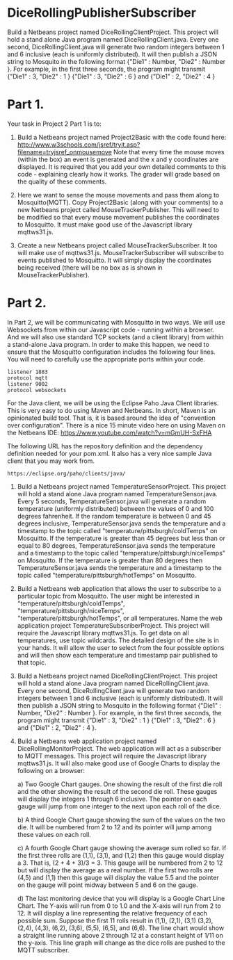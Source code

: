 # DiceRollingPublisherSubscriber
Build a Netbeans project named DiceRollingClientProject. This project will hold a stand alone Java program named DiceRollingClient.java. Every one second, DiceRollingClient.java will generate two random integers between 1 and 6 inclusive (each is uniformly distributed). It will then publish a JSON string to Mosquito in the following format {"Die1" : Number, "Die2" : Number }. For example, in the first three seconds, the program might transmit {"Die1" : 3, "Die2" : 1 } {"Die1" : 3, "Die2" : 6 } and  {"Die1" : 2, "Die2" : 4 }

Part 1.
=======

Your task in Project 2 Part 1 is to: 

1) Build a Netbeans project named Project2Basic with the code found here:
   http://www.w3schools.com/jsref/tryit.asp?filename=tryjsref_onmousemove 
   Note that every time the mouse moves (within the box) an event is generated 
   and the x and y coordinates are displayed. It is required that you add your
   own detailed comments to this code - explaining clearly how it works. The grader
   will grade based on the quality of these comments.
           
2) Here we want to sense the mouse movements and pass them along to Mosquitto(MQTT). 
   Copy Project2Basic (along with your comments) to a new Netbeans project called 
   MouseTrackerPublisher. This will need to be modified so that every mouse movement 
   publishes the coordinates to Mosquitto. It must make good use of the Javascript library
   mqttws31.js. 

3) Create a new Netbeans project called MouseTrackerSubscriber. It too will make use of
   mqttws31.js. MouseTrackerSubscriber will subscribe to events published to Mosquitto. 
   It will simply display the coordinates being received (there will be no box as is 
   shown in MouseTrackerPublisher). 

Part 2.
=======

In Part 2, we will be communicating with Mosquitto in two ways. We will use Websockets from within
our Javascript code - running within a browser. And we will also use standard TCP sockets (and a client
library) from within a stand-alone Java program. In order to make this happen, we need to 
ensure that the Mosquitto configuration includes the following four lines. You will need to 
carefully use the appropriate ports within your code.

	listener 1883
	protocol mqtt
	listener 9002
	protocol websockets

For the Java client, we will be using the Eclipse Paho Java Client libraries.
This is very easy to do using Maven and Netbeans. In short, Maven is an opinionated build tool. 
That is, it is based around the idea of "convention over configuration". There is a nice 15 minute 
video here on using Maven on the Netbeans IDE: https://www.youtube.com/watch?v=mGmUH-SxFHA 

The following URL has the repository definition and the dependency definition needed for your pom.xml.
It also has a very nice sample Java client that you may work from.

	https://eclipse.org/paho/clients/java/

1) Build a Netbeans project named TemperatureSensorProject. This project will hold a stand alone
Java program named TemperatureSensor.java. Every 5 seconds, TemperatureSensor.java will generate a 
random temperature (uniformly distributed) between the values of 0 and 100 degrees fahrenheit. If the 
random temperature is between 0 and 45 degrees inclusive, TemperatureSensor.java sends the temperature 
and a timestamp to the topic called "temperature/pittsburgh/coldTemps" on Mosquitto. If the temperature is 
greater than 45 degrees but less than or equal to 80 degrees, TemperatureSensor.java sends the temperature 
and a timestamp to the topic called "temperature/pittsburgh/niceTemps" on Mosquitto.  If the temperature is greater 
than 80 degrees then TemperatureSensor.java sends the temperature and a timestamp to 
the topic called "temperature/pittsburgh/hotTemps" on Mosquitto.    
 
2) Build a Netbeans web application that allows the user to subscribe to a particular topic
from Mosquitto. The user might be interested in "temperature/pittsburgh/coldTemps", "temperature/pittsburgh/niceTemps", 
"temperature/pittsburgh/hotTemps", or all temperatures. Name the web application project TemperatureSubscriberProject. 
This project will require the Javascript library mqttws31.js. To get data on all temperatures, use 
topic wildcards. The detailed design of the site is in your hands. It will allow the user to select 
from the four possible options and will then show each temperature and timestamp pair published to 
that topic. 

3) Build a Netbeans project named DiceRollingClientProject. This project will hold a stand alone
Java program named DiceRollingClient.java. Every one second, DiceRollingClient.java will generate two random
integers between 1 and 6 inclusive (each is uniformly distributed). It will then publish a JSON string to
Mosquito in the following format {"Die1" : Number, "Die2" : Number }. For example, in the first three seconds,
the program might transmit {"Die1" : 3, "Die2" : 1 } {"Die1" : 3, "Die2" : 6 } and 
{"Die1" : 2, "Die2" : 4 }. 

4) Build a Netbeans web application project named DiceRollingMonitorProject. The web
application will act as a subscriber to MQTT messages. This project will require the Javascript 
library mqttws31.js. It will also make good use of Google Charts to display the following on a 
browser:

    a) Two Google Chart gauges. One showing the result of the first die roll and the other showing the 
       result of the second die roll. These gauges will display the integers 1 through 6 inclusive. The 
       pointer on each gauge will jump from one integer to the next upon each roll of the dice.   

    b) A third Google Chart gauge showing the sum of the values on the two die. It will be numbered 
       from 2 to 12 and its pointer will jump among these values on each roll.

    c) A fourth Google Chart gauge showing the average sum rolled so far. If the first three rolls are
       (1,1), (3,1), and (1,2) then this gauge would display a 3. That is, (2 + 4 + 3)/3 = 3. This gauge
       will be numbered from 2 to 12 but will display the average as a real number. If the first two rolls
       are (4,5) and (1,1) then this gauge will display the value 5.5 and the pointer on the gauge will 
       point midway between 5 and 6 on the gauge.

    d) The last monitoring device that you will display is a Google Chart Line Chart. The Y-axis will
       run from 0 to 1.0 and the X-axis will run from 2 to 12. It will display a line representing the 
       relative frequency of each possible sum. Suppose the first 11 rolls result in (1,1), (2,1), (3,1)
       (3,2), (2,4), (4,3), (6,2), (3,6), (5,5), (6,5), and (6,6). The line chart would show a straight
       line running above 2 through 12 at a constant height of 1/11 on the y-axis. This line graph will
       change as the dice rolls are pushed to the MQTT subscriber. 
